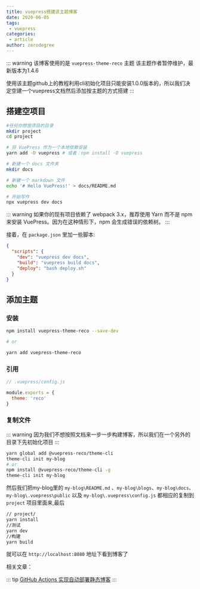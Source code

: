 ```yaml
---
title: vuepress搭建该主题博客
date: 2020-06-05
tags:
 - vuepress
categories:
 - article
author: zerodegree
---
```


::: warning
该博客使用的是 `vuepress-theme-reco` 主题 该主题作者暂停维护，最新版本为1.4.6

使用该主题github上的教程利用cli初始化项目只能安装1.0.0版本的，所以我们决定空建一个vuepress文档然后添加按主题的方式搭建
:::


## 搭建空项目

``` sh
#任何你想放项目的目录
mkdir project
cd project

# 将 VuePress 作为一个本地依赖安装
yarn add -D vuepress # 或者：npm install -D vuepress

# 新建一个 docs 文件夹
mkdir docs

# 新建一个 markdown 文件
echo '# Hello VuePress!' > docs/README.md

# 开始写作
npx vuepress dev docs

```

::: warning
如果你的现有项目依赖了 webpack 3.x，推荐使用 Yarn 而不是 npm 来安装 VuePress。因为在这种情形下，npm 会生成错误的依赖树。
:::

接着，在 `package.json` 里加一些脚本:

```json
{
  "scripts": {
    "dev": "vuepress dev docs",
    "build": "vuepress build docs",
    "deploy": "bash deploy.sh"
  }
}

```


## 添加主题

### 安装

```sh
npm install vuepress-theme-reco --save-dev

# or

yarn add vuepress-theme-reco
```

### 引用


```js
// .vuepress/config.js

module.exports = {
  theme: 'reco'
} 
```

### 复制文件

::: warning
因为我们不想按照文档来一步一步构建博客，所以我们在一个另外的目录下先初始化项目
:::

```sh
yarn global add @vuepress-reco/theme-cli
theme-cli init my-blog
# or
npm install @vuepress-reco/theme-cli -g
theme-cli init my-blog
```

然后我们把my-blog里的 `my-blog\README.md` 、`my-blog\blogs`、`my-blog\docs`、`my-blog\.vuepress\public` 以及 `my-blog\.vuepress\config.js` 都相应的复制到 `project` 项目里面来,最后

``` sh
// project/
yarn install
//测试
yarn dev 
//构建
yarn build
```

就可以在 `http://localhost:8080` 地址下看到博客了

相关文章：

::: tip
[GitHub Actions 实现自动部署静态博客](https://zerodegree.top/blogs/article/2020/060501.html)
:::